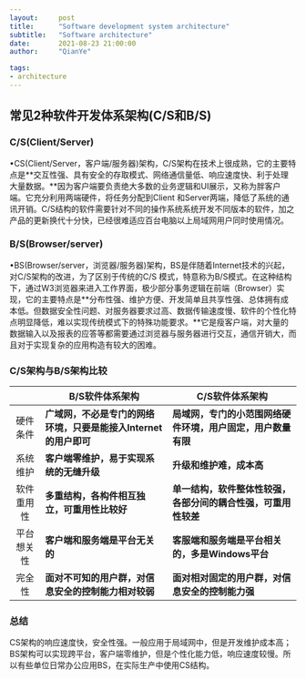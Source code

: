 ```yaml
---
layout:     post
title:      "Software development system architecture"
subtitle:   "Software architecture"
date:       2021-08-23 21:00:00
author:     "QianYe"

tags:
- architecture
---
```


## 常见2种软件开发体系架构(C/S和B/S)

### C/S(Client/Server)

 •CS(Client/Server，客户端/服务器)架构，C/S架构在技术上很成熟，它的主要特点是**交互性强、具有安全的存取模式、网络通信量低、响应速度快、利于处理大量数据。**因为客户端要负责绝大多数的业务逻辑和UI展示，又称为胖客户端。它充分利用两端硬件，将任务分配到Client 和Server两端，降低了系统的通讯开销。C/S结构的软件需要针对不同的操作系统系统开发不同版本的软件，加之产品的更新换代十分快，已经很难适应百台电脑以上局域网用户同时使用情况。



### B/S(Browser/server)

​    •BS(Browser/server，浏览器/服务器)架构，BS是伴随着Internet技术的兴起，对C/S架构的改进，为了区别于传统的C/S 模式，特意称为B/S模式。在这种结构下，通过W3浏览器来进入工作界面，极少部分事务逻辑在前端（Browser）实现，它的主要特点是**分布性强、维护方便、开发简单且共享性强、总体拥有成本低。但数据安全性问题、对服务器要求过高、数据传输速度慢、软件的个性化特点明显降低，难以实现传统模式下的特殊功能要求。**它是瘦客户端，对大量的数据输入以及报表的应答等都需要通过浏览器与服务器进行交互，通信开销大，而且对于实现复杂的应用构造有较大的困难。



### C/S架构与B/S架构比较

|            | B/S软件体系架构                                              | C/S软件体系架构                                              |
| :--------: | ------------------------------------------------------------ | ------------------------------------------------------------ |
|  硬件条件  | **广域网，不必是专门的网络环境，只要是能接入Internet的用户即可** | **局域网，专门的小范围网络硬件环境，用户固定，用户数量有限** |
|  系统维护  | **客户端零维护，易于实现系统的无缝升级**                     | **升级和维护难，成本高**                                     |
| 软件重用性 | **多重结构，各构件相互独立，可重用性比较好**                 | **单一结构，软件整体性较强，各部分间的耦合性强，可重用性较差** |
| 平台想关性 | **客户端和服务端是平台无关的**                               | **客服端和服务端是平台相关的，多是Windows平台**              |
|   完全性   | **面对不可知的用户群，对信息安全的控制能力相对较弱**         | **面对相对固定的用户群，对信息安全的控制能力强**             |

### 总结

CS架构的响应速度快，安全性强。一般应用于局域网中，但是开发维护成本高；BS架构可以实现跨平台，客户端零维护，但是个性化能力低，响应速度较慢。所以有些单位日常办公应用BS，在实际生产中使用CS结构。